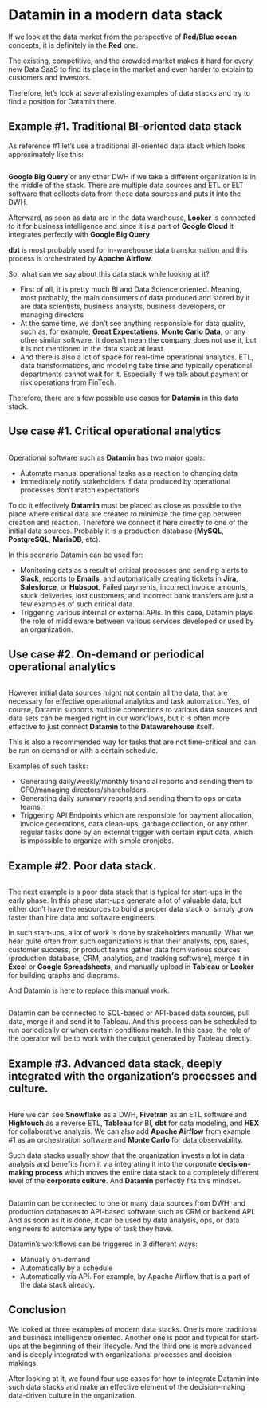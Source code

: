 # Datamin in a modern data stack

If we look at the data market from the perspective of **Red/Blue ocean** concepts, it is definitely in the **Red** one.

The existing, competitive, and the crowded market makes it hard for every new Data SaaS to find its place in the market and even harder to explain to customers and investors.

Therefore, let’s look at several existing examples of data stacks and try to find a position for Datamin there.

## Example #1. Traditional BI-oriented data stack <a href="#4219" id="4219"></a>

As reference #1 let’s use a traditional BI-oriented data stack which looks approximately like this:

<figure><img src="../.gitbook/assets/Screenshot 2022-09-15 at 14.39.08.png" alt=""><figcaption></figcaption></figure>

**Google Big Query** or any other DWH if we take a different organization is in the middle of the stack. There are multiple data sources and ETL or ELT software that collects data from these data sources and puts it into the DWH.&#x20;

Afterward, as soon as data are in the data warehouse, **Looker** is connected to it for business intelligence and since it is a part of **Google Cloud** it integrates perfectly with **Google Big Query**.

**dbt** is most probably used for in-warehouse data transformation and this process is orchestrated by **Apache Airflow**.

So, what can we say about this data stack while looking at it?

* First of all, it is pretty much BI and Data Science oriented. Meaning, most probably, the main consumers of data produced and stored by it are data scientists, business analysts, business developers, or managing directors
* At the same time, we don’t see anything responsible for data quality, such as, for example, **Great Expectations**, **Monte Carlo Data,** or any other similar software. It doesn’t mean the company does not use it, but it is not mentioned in the data stack at least
* And there is also a lot of space for real-time operational analytics. ETL, data transformations, and modeling take time and typically operational departments cannot wait for it. Especially if we talk about payment or risk operations from FinTech.

Therefore, there are a few possible use cases for **Datamin** in this data stack.

## Use case #1. Critical operational analytics <a href="#66de" id="66de"></a>

<figure><img src="../.gitbook/assets/Screenshot 2022-09-15 at 14.55.43.png" alt=""><figcaption></figcaption></figure>

Operational software such as **Datamin** has two major goals:

* Automate manual operational tasks as a reaction to changing data
* Immediately notify stakeholders if data produced by operational processes don’t match expectations

To do it effectively **Datamin** must be placed as close as possible to the place where critical data are created to minimize the time gap between creation and reaction. Therefore we connect it here directly to one of the initial data sources. Probably it is a production database (**MySQL**, **PostgreSQL**, **MariaDB**, etc).

In this scenario Datamin can be used for:

* Monitoring data as a result of critical processes and sending alerts to **Slack**, reports to **Emails**, and automatically creating tickets in **Jira**, **Salesforce**, or **Hubspot**. Failed payments, incorrect invoice amounts, stuck deliveries, lost customers, and incorrect bank transfers are just a few examples of such critical data.
* Triggering various internal or external APIs. In this case, Datamin plays the role of middleware between various services developed or used by an organization.

## Use case #2. On-demand or periodical operational analytics <a href="#59ba" id="59ba"></a>

<figure><img src="../.gitbook/assets/Screenshot 2022-09-15 at 15.09.14.png" alt=""><figcaption></figcaption></figure>

However initial data sources might not contain all the data, that are necessary for effective operational analytics and task automation. Yes, of course, Datamin supports multiple connections to various data sources and data sets can be merged right in our workflows, but it is often more effective to just connect **Datamin** to the **Datawarehouse** itself.

This is also a recommended way for tasks that are not time-critical and can be run on demand or with a certain schedule.

Examples of such tasks:

* Generating daily/weekly/monthly financial reports and sending them to CFO/managing directors/shareholders.
* Generating daily summary reports and sending them to ops or data teams.
* Triggering API Endpoints which are responsible for payment allocation, invoice generations, data clean-ups, garbage collection, or any other regular tasks done by an external trigger with certain input data, which is impossible to organize with simple cronjobs.

## Example #2. Poor data stack. <a href="#152e" id="152e"></a>

<figure><img src="../.gitbook/assets/Screenshot 2022-09-15 at 17.03.06.png" alt=""><figcaption></figcaption></figure>

The next example is a poor data stack that is typical for start-ups in the early phase. In this phase start-ups generate a lot of valuable data, but either don’t have the resources to build a proper data stack or simply grow faster than hire data and software engineers.

In such start-ups, a lot of work is done by stakeholders manually. What we hear quite often from such organizations is that their analysts, ops, sales, customer success, or product teams gather data from various sources (production database, CRM, analytics, and tracking software), merge it in **Excel** or **Google Spreadsheets**, and manually upload in **Tableau** or **Looker** for building graphs and diagrams.

And Datamin is here to replace this manual work.

<figure><img src="../.gitbook/assets/Screenshot 2022-09-15 at 17.07.51.png" alt=""><figcaption></figcaption></figure>

Datamin can be connected to SQL-based or API-based data sources, pull data, merge it and send it to Tableau. And this process can be scheduled to run periodically or when certain conditions match. In this case, the role of the operator will be to work with the output generated by Tableau directly.

## Example #3. Advanced data stack, deeply integrated with the organization’s processes and culture. <a href="#b9fc" id="b9fc"></a>

<figure><img src="../.gitbook/assets/Screenshot 2022-09-15 at 17.40.44.png" alt=""><figcaption></figcaption></figure>

Here we can see **Snowflake** as a DWH, **Fivetran** as an ETL software and **Hightouch** as a reverse ETL, **Tableau** for BI, **dbt** for data modeling, and **HEX** for collaborative analysis. We can also add **Apache Airflow** from example #1 as an orchestration software and **Monte Carlo** for data observability.

Such data stacks usually show that the organization invests a lot in data analysis and benefits from it via integrating it into the corporate **decision-making process** which moves the entire data stack to a completely different level of the **corporate culture**. And **Datamin** perfectly fits this mindset.

<figure><img src="../.gitbook/assets/Screenshot 2022-09-15 at 17.53.45.png" alt=""><figcaption></figcaption></figure>

Datamin can be connected to one or many data sources from DWH, and production databases to API-based software such as CRM or backend API. And as soon as it is done, it can be used by data analysis, ops, or data engineers to automate any type of task they have.

Datamin’s workflows can be triggered in 3 different ways:

* Manually on-demand
* Automatically by a schedule
* Automatically via API. For example, by Apache Airflow that is a part of the data stack already.

## Conclusion <a href="#a210" id="a210"></a>

We looked at three examples of modern data stacks. One is more traditional and business intelligence oriented. Another one is poor and typical for start-ups at the beginning of their lifecycle. And the third one is more advanced and is deeply integrated with organizational processes and decision makings.

After looking at it, we found four use cases for how to integrate Datamin into such data stacks and make an effective element of the decision-making data-driven culture in the organization.
